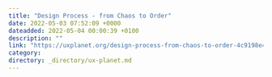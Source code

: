 ```yaml
---
title: "Design Process - from Chaos to Order"
date: 2022-05-03 07:52:09 +0000
dateadded: 2022-05-04 00:00:39 +0100
description: ""
link: "https://uxplanet.org/design-process-from-chaos-to-order-4c9198e43028?source=rss----819cc2aaeee0---4"
category:
directory: _directory/ux-planet.md
---
```


